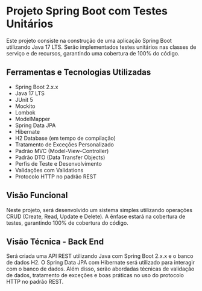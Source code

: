 # Projeto Spring Boot com Testes Unitários




Este projeto consiste na construção de uma aplicação Spring Boot utilizando Java 17 LTS. Serão implementados testes unitários nas classes de serviço e de recursos, garantindo uma cobertura de 100% do código.

## Ferramentas e Tecnologias Utilizadas

- Spring Boot 2.x.x
- Java 17 LTS
- JUnit 5
- Mockito
- Lombok
- ModelMapper
- Spring Data JPA
- Hibernate
- H2 Database (em tempo de compilação)
- Tratamento de Exceções Personalizado
- Padrão MVC (Model-View-Controller)
- Padrão DTO (Data Transfer Objects)
- Perfis de Teste e Desenvolvimento
- Validações com Validations
- Protocolo HTTP no padrão REST

## Visão Funcional

Neste projeto, será desenvolvido um sistema simples utilizando operações CRUD (Create, Read, Update e Delete). A ênfase estará na cobertura de testes, garantindo 100% de cobertura do código.

## Visão Técnica - Back End

Será criada uma API REST utilizando Java com Spring Boot 2.x.x e o banco de dados H2. O Spring Data JPA com Hibernate será utilizado para interagir com o banco de dados. Além disso, serão abordadas técnicas de validação de dados, tratamento de exceções e boas práticas no uso do protocolo HTTP no padrão REST.

